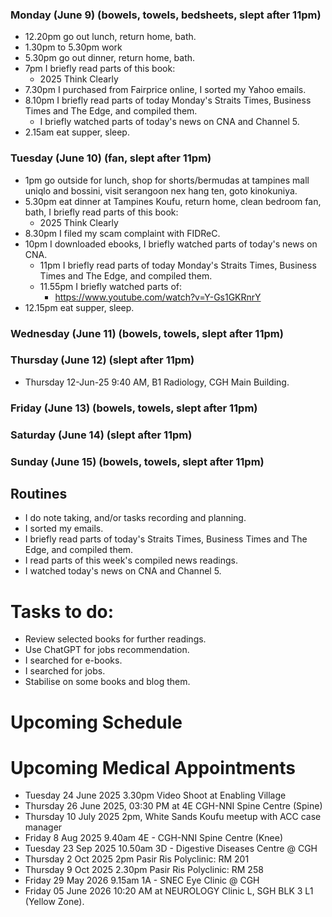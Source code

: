 ### Monday (June 9) (bowels, towels, bedsheets, slept after 11pm)
- 12.20pm go out lunch, return home, bath.
- 1.30pm to 5.30pm work
- 5.30pm go out dinner, return home, bath.
- 7pm I briefly read parts of this book:
    - 2025 Think Clearly
- 7.30pm I purchased from Fairprice online, I sorted my Yahoo emails.
- 8.10pm I briefly read parts of today Monday's Straits Times, Business Times and The Edge, and compiled them.
    - I briefly watched parts of today's news on CNA and Channel 5.
- 2.15am eat supper, sleep.

### Tuesday (June 10) (fan, slept after 11pm)
- 1pm go outside for lunch, shop for shorts/bermudas at tampines mall uniqlo and bossini, visit serangoon nex hang ten, goto kinokuniya.
- 5.30pm eat dinner at Tampines Koufu, return home, clean bedroom fan, bath, I briefly read parts of this book:
    - 2025 Think Clearly
- 8.30pm I filed my scam complaint with FIDReC.
- 10pm I downloaded ebooks, I briefly watched parts of today's news on CNA.
    - 11pm I briefly read parts of today Monday's Straits Times, Business Times and The Edge, and compiled them.
    - 11.55pm I briefly watched parts of:
        - https://www.youtube.com/watch?v=Y-Gs1GKRnrY
- 12.15pm eat supper, sleep.

### Wednesday (June 11) (bowels, towels, slept after 11pm)


### Thursday (June 12) (slept after 11pm)
- Thursday 12-Jun-25 9:40 AM, B1 Radiology, CGH Main Building.


### Friday (June 13) (bowels, towels, slept after 11pm)


### Saturday (June 14) (slept after 11pm)


### Sunday (June 15) (bowels, towels, slept after 11pm)



## Routines
- I do note taking, and/or tasks recording and planning.
- I sorted my emails.
- I briefly read parts of today's Straits Times, Business Times and The Edge, and compiled them.
- I read parts of this week's compiled news readings.
- I watched today's news on CNA and Channel 5.

# Tasks to do:
- Review selected books for further readings.
- Use ChatGPT for jobs recommendation.
- I searched for e-books.
- I searched for jobs.
- Stabilise on some books and blog them.

# Upcoming Schedule

# Upcoming Medical Appointments
- Tuesday 24 June 2025 3.30pm Video Shoot at Enabling Village
- Thursday 26 June 2025, 03:30 PM at 4E CGH-NNI Spine Centre (Spine)
- Thursday 10 July 2025 2pm, White Sands Koufu meetup with ACC case manager
- Friday 8 Aug 2025 9.40am 4E - CGH-NNI Spine Centre (Knee)
- Tuesday 23 Sep 2025 10.50am 3D - Digestive Diseases Centre @ CGH
- Thursday 2 Oct 2025 2pm Pasir Ris Polyclinic: RM 201
- Thursday 9 Oct 2025 2.30pm Pasir Ris Polyclinic: RM 258
- Friday 29 May 2026 9.15am 1A - SNEC Eye Clinic @ CGH
- Friday 05 June 2026 10:20 AM at NEUROLOGY Clinic L, SGH BLK 3 L1 (Yellow Zone).
